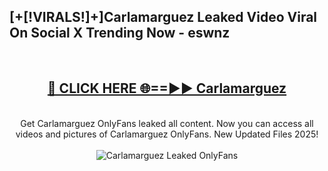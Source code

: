 <h2>[+[!VIRALS!]+]Carlamarguez Leaked Video Viral On Social X Trending Now - eswnz</h2>
<br>
<div align="center">
<h2><a href="https://libra.edu.pl?Carlamarguez" rel="nofollow">🔴 CLICK HERE 🌐==►► Carlamarguez</a></h2>
<br>
Get Carlamarguez OnlyFans leaked all content. Now you can access all videos and pictures of Carlamarguez OnlyFans. New Updated Files 2025!
<br>
<br>
<a href="https://libra.edu.pl?Carlamarguez" rel="nofollow" data-target="animated-image.originalLink"><img src="https://i.ibb.co.com/WyWwxjT/player-gif2.gif" alt="Carlamarguez Leaked OnlyFans" style="max-width: 100%; display: inline-block;" data-target="animated-image.originalImage"></a>
</div>
<br>
